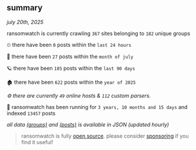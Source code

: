
## summary
_july 20th, 2025_

ransomwatch is currently crawling `367` sites belonging to `182` unique groups

⏲ there have been `0` posts within the `last 24 hours`

🦈 there have been `27` posts within the `month of july`

🪐 there have been `185` posts within the `last 90 days`

🏚 there have been `622` posts within the `year of 2025`

_⚙️ there are currently `49` online hosts & `112` custom parsers._

🦕 ransomwatch has been running for `3 years, 10 months and 15 days` and indexed `13457` posts

_all data  [(groups)](http://ransomwhat.telemetry.ltd/groups) and [(posts)](http://ransomwhat.telemetry.ltd/posts) is available in JSON (updated hourly)_

> ransomwatch is fully [open source](https://github.com/joshhighet/ransomwatch#ransomwatch--). please consider [sponsoring](https://github.com/sponsors/joshhighet) if you find it useful!
